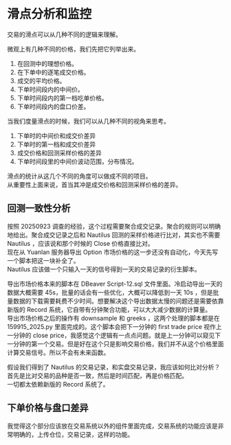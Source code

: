 # 滑点分析和监控  

交易的滑点可以从几种不同的逻辑来理解。  

微观上有几种不同的价格，我们先把它列举出来。
1. 在回测中的理想价格。  
2. 在下单中的逐笔成交价格。  
3. 成交的平均价格。  
4. 下单时间段内的中间价。  
5. 下单时间段内的第一档吃单价格。  
6. 下单时间段内的盘口价差。  

当我们度量滑点的时候，我们可以从几种不同的视角来思考。  
1. 下单时的中间价和成交价差异  
2. 下单时的第一档和成交价差异  
3. 成交价格和回测采样价格的差异  
4. 下单时间段里的中间价波动范围，分布情况。  

滑点的统计从这几个不同的角度可以做成不同的项目。  
从重要性上面来说，首当其冲是成交价格和回测采样价格的差异。  

## 回测一致性分析  
按照 20250923 调查的经验，这个过程需要聚合成交记录。聚合的规则可以明确地给出。聚合成交记录之后和 Nautilus 回测的采样价格进行比对，其实也不需要 Nautilus ，应该说和那个时候的 Close 价格直接比对。  
现在从 Yuanlan 服务器导出 Option 市场价格的这一步还没有自动化，今天先写一个脚本把这一块补全了。  
Nautilus 应该做一个只输入一天的信号得到一天的交易记录的衍生脚本。  

导出市场价格本来的脚本在 DBeaver Script-12.sql 文件里面。冷启动导出一天的数据大概需要 45s，批量的话会有一些优化，大概可以降低到一天 10s ，但是批量数据的下载需要耗费不少时间。想要解决这个导出数据太慢的问题还是需要依靠新版的 Record 系统，它自带有分钟聚合功能，可以大大减少数据的计算量。  
导出市场价格之后的操作有 downsample 和 greeks ，这两个处理的脚本都是在 159915_2025.py 里面完成的。这个脚本会把下一分钟的 first trade price 视作上一分钟的 close price，我感觉这个逻辑有一点点问题。就是上一分钟可以窥见下一分钟的第一个交易。但是好在这个只是影响交易价格，我们并不从这个价格里面计算交易信号。所以不会有未来函数。  

假设我们得到了 Nautilus 的交易记录，和实盘交易记录，我应该如何比对分析？  
首先是比对交易的品种是否一致，然后是时间匹配，再是价格匹配。  
一切都太依赖新版的 Record 系统了。  


## 下单价格与盘口差异  
我觉得这个部分应该放在交易系统以外的组件里面完成，交易系统的功能应该是非常明确的，上传仓位，交易记录，这样的功能。



